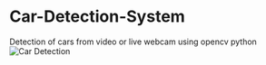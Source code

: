 # Car-Detection-System
Detection of cars from video or live webcam using opencv python
![Car Detection](https://user-images.githubusercontent.com/78134745/133292393-559360d2-a997-42dc-a93a-00ca1321dae6.gif)
